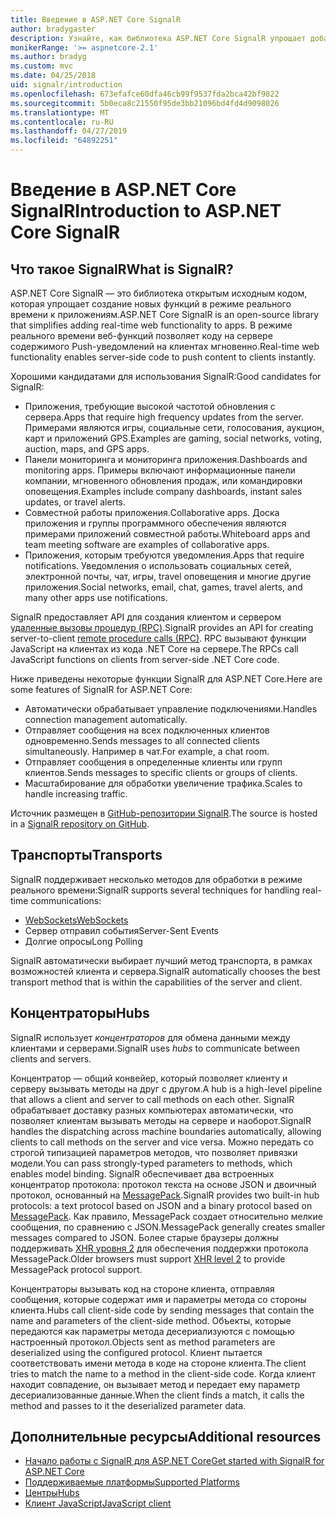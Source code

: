 ```yaml
---
title: Введение в ASP.NET Core SignalR
author: bradygaster
description: Узнайте, как библиотека ASP.NET Core SignalR упрощает добавление функциональности в режиме реального времени к приложениям.
monikerRange: '>= aspnetcore-2.1'
ms.author: bradyg
ms.custom: mvc
ms.date: 04/25/2018
uid: signalr/introduction
ms.openlocfilehash: 673efafce60dfa46cb99f9537fda2bca42bf9822
ms.sourcegitcommit: 5b0eca8c21550f95de3bb21096bd4fd4d9098026
ms.translationtype: MT
ms.contentlocale: ru-RU
ms.lasthandoff: 04/27/2019
ms.locfileid: "64892251"
---
```

# <a name="introduction-to-aspnet-core-signalr"></a><span data-ttu-id="8aa4a-103">Введение в ASP.NET Core SignalR</span><span class="sxs-lookup"><span data-stu-id="8aa4a-103">Introduction to ASP.NET Core SignalR</span></span>

## <a name="what-is-signalr"></a><span data-ttu-id="8aa4a-104">Что такое SignalR</span><span class="sxs-lookup"><span data-stu-id="8aa4a-104">What is SignalR?</span></span>

<span data-ttu-id="8aa4a-105">ASP.NET Core SignalR — это библиотека открытым исходным кодом, которая упрощает создание новых функций в режиме реального времени к приложениям.</span><span class="sxs-lookup"><span data-stu-id="8aa4a-105">ASP.NET Core SignalR is an open-source library that simplifies adding real-time web functionality to apps.</span></span> <span data-ttu-id="8aa4a-106">В режиме реального времени веб-функций позволяет коду на сервере содержимого Push-уведомлений на клиентах мгновенно.</span><span class="sxs-lookup"><span data-stu-id="8aa4a-106">Real-time web functionality enables server-side code to push content to clients instantly.</span></span>

<span data-ttu-id="8aa4a-107">Хорошими кандидатами для использования SignalR:</span><span class="sxs-lookup"><span data-stu-id="8aa4a-107">Good candidates for SignalR:</span></span>

* <span data-ttu-id="8aa4a-108">Приложения, требующие высокой частотой обновления с сервера.</span><span class="sxs-lookup"><span data-stu-id="8aa4a-108">Apps that require high frequency updates from the server.</span></span> <span data-ttu-id="8aa4a-109">Примерами являются игры, социальные сети, голосования, аукцион, карт и приложений GPS.</span><span class="sxs-lookup"><span data-stu-id="8aa4a-109">Examples are gaming, social networks, voting, auction, maps, and GPS apps.</span></span>
* <span data-ttu-id="8aa4a-110">Панели мониторинга и мониторинга приложения.</span><span class="sxs-lookup"><span data-stu-id="8aa4a-110">Dashboards and monitoring apps.</span></span> <span data-ttu-id="8aa4a-111">Примеры включают информационные панели компании, мгновенного обновления продаж, или командировки оповещения.</span><span class="sxs-lookup"><span data-stu-id="8aa4a-111">Examples include company dashboards, instant sales updates, or travel alerts.</span></span>
* <span data-ttu-id="8aa4a-112">Совместной работы приложения.</span><span class="sxs-lookup"><span data-stu-id="8aa4a-112">Collaborative apps.</span></span> <span data-ttu-id="8aa4a-113">Доска приложения и группы программного обеспечения являются примерами приложений совместной работы.</span><span class="sxs-lookup"><span data-stu-id="8aa4a-113">Whiteboard apps and team meeting software are examples of collaborative apps.</span></span>
* <span data-ttu-id="8aa4a-114">Приложения, которым требуются уведомления.</span><span class="sxs-lookup"><span data-stu-id="8aa4a-114">Apps that require notifications.</span></span> <span data-ttu-id="8aa4a-115">Уведомления о использовать социальных сетей, электронной почты, чат, игры, travel оповещения и многие другие приложения.</span><span class="sxs-lookup"><span data-stu-id="8aa4a-115">Social networks, email, chat, games, travel alerts, and many other apps use notifications.</span></span>

<span data-ttu-id="8aa4a-116">SignalR предоставляет API для создания клиентом и сервером [удаленные вызовы процедур (RPC)](https://wikipedia.org/wiki/Remote_procedure_call).</span><span class="sxs-lookup"><span data-stu-id="8aa4a-116">SignalR provides an API for creating server-to-client [remote procedure calls (RPC)](https://wikipedia.org/wiki/Remote_procedure_call).</span></span> <span data-ttu-id="8aa4a-117">RPC вызывают функции JavaScript на клиентах из кода .NET Core на сервере.</span><span class="sxs-lookup"><span data-stu-id="8aa4a-117">The RPCs call JavaScript functions on clients from server-side .NET Core code.</span></span>

<span data-ttu-id="8aa4a-118">Ниже приведены некоторые функции SignalR для ASP.NET Core.</span><span class="sxs-lookup"><span data-stu-id="8aa4a-118">Here are some features of SignalR for ASP.NET Core:</span></span>

* <span data-ttu-id="8aa4a-119">Автоматически обрабатывает управление подключениями.</span><span class="sxs-lookup"><span data-stu-id="8aa4a-119">Handles connection management automatically.</span></span>
* <span data-ttu-id="8aa4a-120">Отправляет сообщения на всех подключенных клиентов одновременно.</span><span class="sxs-lookup"><span data-stu-id="8aa4a-120">Sends messages to all connected clients simultaneously.</span></span> <span data-ttu-id="8aa4a-121">Например в чат.</span><span class="sxs-lookup"><span data-stu-id="8aa4a-121">For example, a chat room.</span></span>
* <span data-ttu-id="8aa4a-122">Отправляет сообщения в определенные клиенты или групп клиентов.</span><span class="sxs-lookup"><span data-stu-id="8aa4a-122">Sends messages to specific clients or groups of clients.</span></span>
* <span data-ttu-id="8aa4a-123">Масштабирование для обработки увеличение трафика.</span><span class="sxs-lookup"><span data-stu-id="8aa4a-123">Scales to handle increasing traffic.</span></span>

<span data-ttu-id="8aa4a-124">Источник размещен в [GitHub-репозитории SignalR](https://github.com/aspnet/AspNetCore/tree/master/src/SignalR).</span><span class="sxs-lookup"><span data-stu-id="8aa4a-124">The source is hosted in a [SignalR repository on GitHub](https://github.com/aspnet/AspNetCore/tree/master/src/SignalR).</span></span>

## <a name="transports"></a><span data-ttu-id="8aa4a-125">Транспорты</span><span class="sxs-lookup"><span data-stu-id="8aa4a-125">Transports</span></span>

<span data-ttu-id="8aa4a-126">SignalR поддерживает несколько методов для обработки в режиме реального времени:</span><span class="sxs-lookup"><span data-stu-id="8aa4a-126">SignalR supports several techniques for handling real-time communications:</span></span>

* [<span data-ttu-id="8aa4a-127">WebSockets</span><span class="sxs-lookup"><span data-stu-id="8aa4a-127">WebSockets</span></span>](https://tools.ietf.org/html/rfc7118)
* <span data-ttu-id="8aa4a-128">Сервер отправил события</span><span class="sxs-lookup"><span data-stu-id="8aa4a-128">Server-Sent Events</span></span>
* <span data-ttu-id="8aa4a-129">Долгие опросы</span><span class="sxs-lookup"><span data-stu-id="8aa4a-129">Long Polling</span></span>

<span data-ttu-id="8aa4a-130">SignalR автоматически выбирает лучший метод транспорта, в рамках возможностей клиента и сервера.</span><span class="sxs-lookup"><span data-stu-id="8aa4a-130">SignalR automatically chooses the best transport method that is within the capabilities of the server and client.</span></span>

## <a name="hubs"></a><span data-ttu-id="8aa4a-131">Концентраторы</span><span class="sxs-lookup"><span data-stu-id="8aa4a-131">Hubs</span></span>

<span data-ttu-id="8aa4a-132">SignalR использует *концентраторов* для обмена данными между клиентами и серверами.</span><span class="sxs-lookup"><span data-stu-id="8aa4a-132">SignalR uses *hubs* to communicate between clients and servers.</span></span>

<span data-ttu-id="8aa4a-133">Концентратор — общий конвейер, который позволяет клиенту и серверу вызывать методы на друг с другом.</span><span class="sxs-lookup"><span data-stu-id="8aa4a-133">A hub is a high-level pipeline that allows a client and server to call methods on each other.</span></span> <span data-ttu-id="8aa4a-134">SignalR обрабатывает доставку разных компьютерах автоматически, что позволяет клиентам вызывать методы на сервере и наоборот.</span><span class="sxs-lookup"><span data-stu-id="8aa4a-134">SignalR handles the dispatching across machine boundaries automatically, allowing clients to call methods on the server and vice versa.</span></span> <span data-ttu-id="8aa4a-135">Можно передать со строгой типизацией параметров методов, что позволяет привязки модели.</span><span class="sxs-lookup"><span data-stu-id="8aa4a-135">You can pass strongly-typed parameters to methods, which enables model binding.</span></span> <span data-ttu-id="8aa4a-136">SignalR обеспечивает два встроенных концентратор протокола: протокол текста на основе JSON и двоичный протокол, основанный на [MessagePack](https://msgpack.org/).</span><span class="sxs-lookup"><span data-stu-id="8aa4a-136">SignalR provides two built-in hub protocols: a text protocol based on JSON and a binary protocol based on [MessagePack](https://msgpack.org/).</span></span>  <span data-ttu-id="8aa4a-137">Как правило, MessagePack создает относительно мелкие сообщения, по сравнению с JSON.</span><span class="sxs-lookup"><span data-stu-id="8aa4a-137">MessagePack generally creates smaller messages compared to JSON.</span></span> <span data-ttu-id="8aa4a-138">Более старые браузеры должны поддерживать [XHR уровня 2](https://caniuse.com/#feat=xhr2) для обеспечения поддержки протокола MessagePack.</span><span class="sxs-lookup"><span data-stu-id="8aa4a-138">Older browsers must support [XHR level 2](https://caniuse.com/#feat=xhr2) to provide MessagePack protocol support.</span></span>

<span data-ttu-id="8aa4a-139">Концентраторы вызывать код на стороне клиента, отправляя сообщения, которые содержат имя и параметры метода со стороны клиента.</span><span class="sxs-lookup"><span data-stu-id="8aa4a-139">Hubs call client-side code by sending messages that contain the name and parameters of the client-side method.</span></span> <span data-ttu-id="8aa4a-140">Объекты, которые передаются как параметры метода десериализуются с помощью настроенный протокол.</span><span class="sxs-lookup"><span data-stu-id="8aa4a-140">Objects sent as method parameters are deserialized using the configured protocol.</span></span> <span data-ttu-id="8aa4a-141">Клиент пытается соответствовать имени метода в коде на стороне клиента.</span><span class="sxs-lookup"><span data-stu-id="8aa4a-141">The client tries to match the name to a method in the client-side code.</span></span> <span data-ttu-id="8aa4a-142">Когда клиент находит совпадение, он вызывает метод и передает ему параметр десериализованные данные.</span><span class="sxs-lookup"><span data-stu-id="8aa4a-142">When the client finds a match, it calls the method and passes to it the deserialized parameter data.</span></span>

## <a name="additional-resources"></a><span data-ttu-id="8aa4a-143">Дополнительные ресурсы</span><span class="sxs-lookup"><span data-stu-id="8aa4a-143">Additional resources</span></span>

* [<span data-ttu-id="8aa4a-144">Начало работы с SignalR для ASP.NET Core</span><span class="sxs-lookup"><span data-stu-id="8aa4a-144">Get started with SignalR for ASP.NET Core</span></span>](xref:tutorials/signalr)
* [<span data-ttu-id="8aa4a-145">Поддерживаемые платформы</span><span class="sxs-lookup"><span data-stu-id="8aa4a-145">Supported Platforms</span></span>](xref:signalr/supported-platforms)
* [<span data-ttu-id="8aa4a-146">Центры</span><span class="sxs-lookup"><span data-stu-id="8aa4a-146">Hubs</span></span>](xref:signalr/hubs)
* [<span data-ttu-id="8aa4a-147">Клиент JavaScript</span><span class="sxs-lookup"><span data-stu-id="8aa4a-147">JavaScript client</span></span>](xref:signalr/javascript-client)
